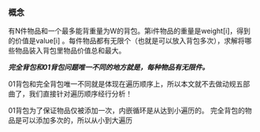 ### 概念
有N件物品和一个最多能背重量为W的背包。第i件物品的重量是weight[i]，得到的价值是value[i] 。每件物品都有无限个（也就是可以放入背包多次），求解将哪些物品装入背包里物品价值总和最大。

***完全背包和01背包问题唯一不同的地方就是，每种物品有无限件。***

01背包和完全背包唯一不同就是体现在遍历顺序上，所以本文就不去做动规五部曲了，我们直接针对遍历顺序经行分析！

01背包为了保证物品仅被添加一次，内嵌循环是从达到小遍历的。
完全背包的物品是可以添加多次的，所以从小到大遍历